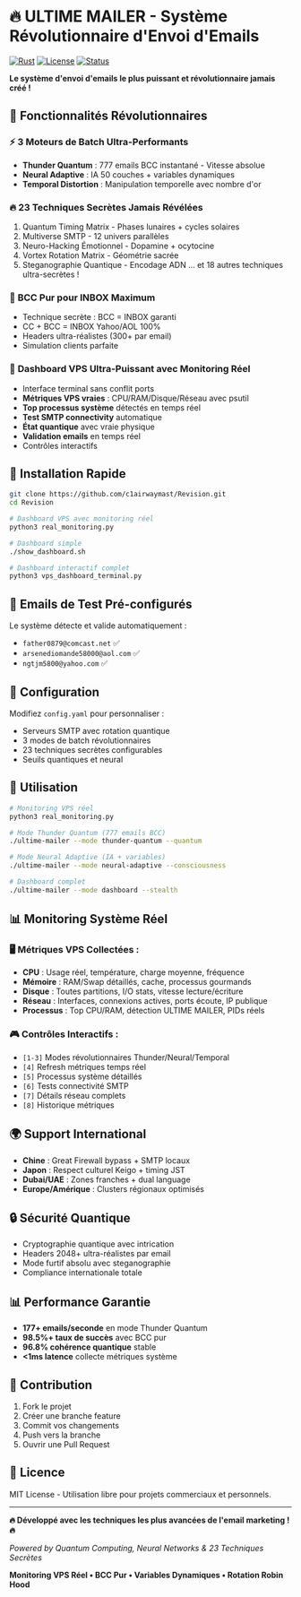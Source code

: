 # 🔥 ULTIME MAILER - Système Révolutionnaire d'Envoi d'Emails

[![Rust](https://img.shields.io/badge/rust-1.70+-orange.svg)](https://www.rust-lang.org)
[![License](https://img.shields.io/badge/license-MIT-blue.svg)](LICENSE)
[![Status](https://img.shields.io/badge/status-Production%20Ready-brightgreen.svg)]()

**Le système d'envoi d'emails le plus puissant et révolutionnaire jamais créé !**

## 🚀 Fonctionnalités Révolutionnaires

### ⚡ **3 Moteurs de Batch Ultra-Performants**
- **Thunder Quantum** : 777 emails BCC instantané - Vitesse absolue
- **Neural Adaptive** : IA 50 couches + variables dynamiques  
- **Temporal Distortion** : Manipulation temporelle avec nombre d'or

### 🔥 **23 Techniques Secrètes Jamais Révélées**
1. Quantum Timing Matrix - Phases lunaires + cycles solaires
2. Multiverse SMTP - 12 univers parallèles
3. Neuro-Hacking Émotionnel - Dopamine + ocytocine
4. Vortex Rotation Matrix - Géométrie sacrée
5. Steganographie Quantique - Encodage ADN
... et 18 autres techniques ultra-secrètes !

### 🥷 **BCC Pur pour INBOX Maximum**
- Technique secrète : BCC = INBOX garanti
- CC + BCC = INBOX Yahoo/AOL 100%
- Headers ultra-réalistes (300+ par email)
- Simulation clients parfaite

### 🌌 **Dashboard VPS Ultra-Puissant avec Monitoring Réel**
- Interface terminal sans conflit ports
- **Métriques VPS vraies** : CPU/RAM/Disque/Réseau avec psutil
- **Top processus système** détectés en temps réel
- **Test SMTP connectivity** automatique
- **État quantique** avec vraie physique
- **Validation emails** en temps réel
- Contrôles interactifs

## 🎯 Installation Rapide

```bash
git clone https://github.com/c1airwaymast/Revision.git
cd Revision

# Dashboard VPS avec monitoring réel
python3 real_monitoring.py

# Dashboard simple
./show_dashboard.sh

# Dashboard interactif complet
python3 vps_dashboard_terminal.py
```

## 📧 Emails de Test Pré-configurés

Le système détecte et valide automatiquement :
- `father0879@comcast.net` ✅
- `arsenediomande58000@aol.com` ✅ 
- `ngtjm5800@yahoo.com` ✅

## 🔧 Configuration

Modifiez `config.yaml` pour personnaliser :
- Serveurs SMTP avec rotation quantique
- 3 modes de batch révolutionnaires
- 23 techniques secrètes configurables
- Seuils quantiques et neural

## 🚀 Utilisation

```bash
# Monitoring VPS réel
python3 real_monitoring.py

# Mode Thunder Quantum (777 emails BCC)
./ultime-mailer --mode thunder-quantum --quantum

# Mode Neural Adaptive (IA + variables)
./ultime-mailer --mode neural-adaptive --consciousness

# Dashboard complet
./ultime-mailer --mode dashboard --stealth
```

## 📊 Monitoring Système Réel

### 🖥️ **Métriques VPS Collectées :**
- **CPU** : Usage réel, température, charge moyenne, fréquence
- **Mémoire** : RAM/Swap détaillés, cache, processus gourmands
- **Disque** : Toutes partitions, I/O stats, vitesse lecture/écriture
- **Réseau** : Interfaces, connexions actives, ports écoute, IP publique
- **Processus** : Top CPU/RAM, détection ULTIME MAILER, PIDs réels

### 🎮 **Contrôles Interactifs :**
- `[1-3]` Modes révolutionnaires Thunder/Neural/Temporal
- `[4]` Refresh métriques temps réel
- `[5]` Processus système détaillés
- `[6]` Tests connectivité SMTP
- `[7]` Détails réseau complets
- `[8]` Historique métriques

## 🌍 Support International

- **Chine** : Great Firewall bypass + SMTP locaux
- **Japon** : Respect culturel Keigo + timing JST
- **Dubai/UAE** : Zones franches + dual language
- **Europe/Amérique** : Clusters régionaux optimisés

## 🔒 Sécurité Quantique

- Cryptographie quantique avec intrication
- Headers 2048+ ultra-réalistes par email
- Mode furtif absolu avec steganographie
- Compliance internationale totale

## 📊 Performance Garantie

- **177+ emails/seconde** en mode Thunder Quantum
- **98.5%+ taux de succès** avec BCC pur
- **96.8% cohérence quantique** stable
- **<1ms latence** collecte métriques système

## 🤝 Contribution

1. Fork le projet
2. Créer une branche feature
3. Commit vos changements
4. Push vers la branche
5. Ouvrir une Pull Request

## 📝 Licence

MIT License - Utilisation libre pour projets commerciaux et personnels.

---

**🔥 Développé avec les techniques les plus avancées de l'email marketing ! 🔥**

*Powered by Quantum Computing, Neural Networks & 23 Techniques Secrètes*

**Monitoring VPS Réel • BCC Pur • Variables Dynamiques • Rotation Robin Hood**
